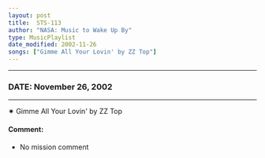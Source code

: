 ```yaml
---
layout: post
title:  STS-113
author: "NASA: Music to Wake Up By"
type: MusicPlaylist
date_modified: 2002-11-26
songs: ["Gimme All Your Lovin' by ZZ Top"]
---
```


----
### DATE: November 26, 2002
----
✷ Gimme All Your Lovin' by ZZ Top

#### Comment:
* No mission comment



<br/>
<center>
	<a target="_blank"
	   href="https://twitter.com/intent/tweet?hashtags=Space,NASA,Playlist,NASAWakeupCalls,SpaceProgram&text={{ page.author}}, '{{ page.songs.first }}' {{ page.title }}, {{ page.date | date: '%B %d, %Y' }}. {{ site.url }}{{ page.url }} @nasawakeupcalls">
	   <i class="fab fa-twitter" alt="Tweet this page" style="font-size: 1.3em;"></i>
	</a>
	&nbsp; 	<i class="fas fa-user-astronaut" style="font-size: 1.5em;"></i> &nbsp;
    <a type="amzn" search="'Gimme All Your Lovin' by ZZ Top'" category="popular music">
        <i class="fab fa-amazon" style="font-size: 1.3em;"></i>
    </a>
</center>

